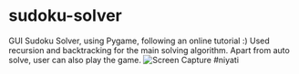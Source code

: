 # sudoku-solver
GUI Sudoku Solver, using Pygame, following an online tutorial :)
Used recursion and backtracking for the main solving algorithm.
Apart from auto solve, user can also play the game.
![Screen Capture](https://github.com/robovirmani/sudoku-solver/blob/master/sudoku_ss.png)
#niyati
